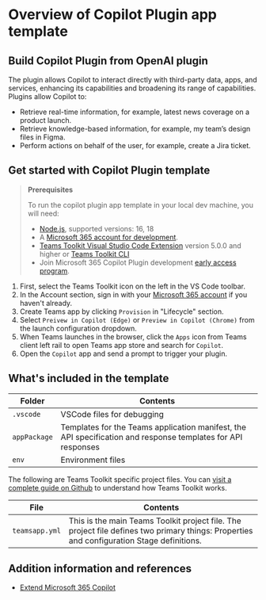 # Overview of Copilot Plugin app template

## Build Copilot Plugin from OpenAI plugin

The plugin allows Copilot to interact directly with third-party data, apps, and services, enhancing its capabilities and broadening its range of capabilities. Plugins allow Copilot to:

- Retrieve real-time information, for example, latest news coverage on a product launch.
- Retrieve knowledge-based information, for example, my team’s design files in Figma.
- Perform actions on behalf of the user, for example, create a Jira ticket.

## Get started with Copilot Plugin template

> **Prerequisites**
>
> To run the copilot plugin app template in your local dev machine, you will need:
>
> - [Node.js](https://nodejs.org/), supported versions: 16, 18
> - A [Microsoft 365 account for development](https://docs.microsoft.com/microsoftteams/platform/toolkit/accounts).
> - [Teams Toolkit Visual Studio Code Extension](https://aka.ms/teams-toolkit) version 5.0.0 and higher or [Teams Toolkit CLI](https://aka.ms/teamsfx-cli)
> - Join Microsoft 365 Copilot Plugin development [early access program](https://aka.ms/plugins-dev-waitlist).

1. First, select the Teams Toolkit icon on the left in the VS Code toolbar.
2. In the Account section, sign in with your [Microsoft 365 account](https://docs.microsoft.com/microsoftteams/platform/toolkit/accounts) if you haven't already.
3. Create Teams app by clicking `Provision` in "Lifecycle" section.
4. Select `Preivew in Copilot (Edge)` or `Preview in Copilot (Chrome)` from the launch configuration dropdown.
5. When Teams launches in the browser, click the `Apps` icon from Teams client left rail to open Teams app store and search for `Copilot`.
6. Open the `Copilot` app and send a prompt to trigger your plugin.

## What's included in the template

| Folder       | Contents                                     |
| ------------ | -------------------------------------------- |
| `.vscode`    | VSCode files for debugging                   |
| `appPackage` | Templates for the Teams application manifest, the API specification and response templates for API responses |
| `env`        | Environment files                            |

The following are Teams Toolkit specific project files. You can [visit a complete guide on Github](https://github.com/OfficeDev/TeamsFx/wiki/Teams-Toolkit-Visual-Studio-Code-v5-Guide#overview) to understand how Teams Toolkit works.

| File                 | Contents                                                                                                                                  |
| -------------------- | ----------------------------------------------------------------------------------------------------------------------------------------- |
| `teamsapp.yml`       | This is the main Teams Toolkit project file. The project file defines two primary things: Properties and configuration Stage definitions. |

## Addition information and references

- [Extend Microsoft 365 Copilot](https://learn.microsoft.com/en-us/microsoftteams/platform/copilot/how-to-extend-copilot)